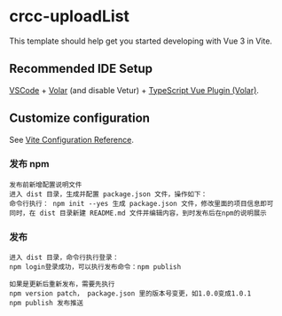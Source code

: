 # crcc-uploadList

This template should help get you started developing with Vue 3 in Vite.

## Recommended IDE Setup

[VSCode](https://code.visualstudio.com/) + [Volar](https://marketplace.visualstudio.com/items?itemName=Vue.volar) (and disable Vetur) + [TypeScript Vue Plugin (Volar)](https://marketplace.visualstudio.com/items?itemName=Vue.vscode-typescript-vue-plugin).

## Customize configuration

See [Vite Configuration Reference](https://vitejs.dev/config/).


### 发布 npm
```
发布前新增配置说明文件
进入 dist 目录，生成并配置 package.json 文件，操作如下：
命令行执行： npm init --yes 生成 package.json 文件，修改里面的项目信息即可
同时，在 dist 目录新建 README.md 文件并编辑内容，到时发布后在npm的说明展示
```
### 发布
```
进入 dist 目录，命令行执行登录：
npm login登录成功，可以执行发布命令：npm publish

如果是更新后重新发布，需要先执行
npm version patch， package.json 里的版本号变更，如1.0.0变成1.0.1
npm publish 发布推送
```